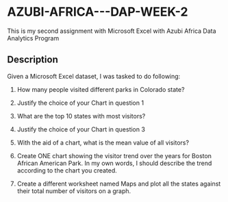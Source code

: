 # AZUBI-AFRICA---DAP-WEEK-2
This is my second assignment with Microsoft Excel with Azubi Africa Data Analytics Program

## Description
Given a Microsoft Excel dataset, I was tasked to do following:

1. How many people visited different parks in Colorado state?

2. Justify the choice of your Chart in question 1

3. What are the top 10 states with most visitors?

4. Justify the choice of your Chart in question 3

5. With the aid of a chart, what is the mean value of all visitors?

6. Create ONE chart showing the visitor trend over the years for Boston African American Park. 
In my own words, I should describe the trend according to the chart you created.

7. Create a different worksheet named Maps and plot all the states against their total number of visitors on a graph.



